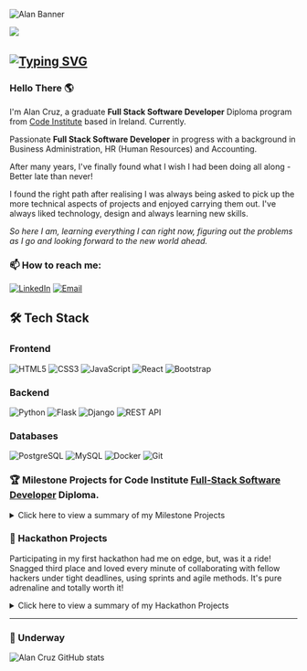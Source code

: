 ![Alan Banner](https://media.licdn.com/dms/image/v2/D4E16AQEld8mK_3kixg/profile-displaybackgroundimage-shrink_350_1400/B4EZW0xjxpH0Ac-/0/1742494646450?e=1747872000&v=beta&t=pp_AFCgW1AUVu-G5vAoB3NYRxYONPDvCPU6FZaX4nR4)

![](https://komarev.com/ghpvc/?username=llancruzz)
## [![Typing SVG](https://readme-typing-svg.demolab.com?font=Fira+Code&pause=1000&random=false&width=435&lines=Full+Stack+Developer)]()

### Hello There 🌎
 
I'm Alan Cruz, a graduate <strong>Full Stack Software Developer</strong> Diploma program from [Code Institute](https://codeinstitute.net/full-stack-software-development-diploma-uk/) based in Ireland. Currently.

Passionate <strong>Full Stack Software Developer</strong> in progress with a background in Business Administration, HR (Human Resources) and Accounting. 

After many years, I've finally found what I wish I had been doing all along - Better late than never!

I found the right path after realising I was always being asked to pick up the more technical aspects of projects and enjoyed carrying them out. I've always liked technology, design and always learning new skills.

<em>So here I am, learning everything I can right now, figuring out the problems as I go and looking forward to the new world ahead.</em> 

### 📫 How to reach me:
[![LinkedIn](https://img.shields.io/badge/LinkedIn-0A66C2?style=flat&logo=linkedin&logoColor=white)](https://www.linkedin.com/in/llancruzz)
[![Email](https://img.shields.io/badge/Gmail-EA4335?style=flat&logo=gmail&logoColor=white)](mailto:alancruzsilva@gmail.com)


## 🛠️ Tech Stack  
### **Frontend**  
![HTML5](https://img.shields.io/badge/HTML5-E34F26?style=flat&logo=html5&logoColor=white)
![CSS3](https://img.shields.io/badge/CSS3-1572B6?style=flat&logo=css3&logoColor=white)
![JavaScript](https://img.shields.io/badge/JavaScript-F7DF1E?style=flat&logo=javascript&logoColor=black)
![React](https://img.shields.io/badge/React-61DAFB?style=flat&logo=react&logoColor=black)
![Bootstrap](https://img.shields.io/badge/Bootstrap-7952B3?style=flat&logo=bootstrap&logoColor=white)

### **Backend**  
![Python](https://img.shields.io/badge/Python-3776AB?style=flat&logo=python&logoColor=white)
![Flask](https://img.shields.io/badge/Flask-000000?style=flat&logo=flask&logoColor=white)
![Django](https://img.shields.io/badge/Django-092E20?style=flat&logo=django&logoColor=white)
![REST API](https://img.shields.io/badge/REST_API-FF6C37?style=flat&logo=fastapi&logoColor=white)

### **Databases**  
![PostgreSQL](https://img.shields.io/badge/PostgreSQL-4169E1?style=flat&logo=postgresql&logoColor=white)
![MySQL](https://img.shields.io/badge/MySQL-4479A1?style=flat&logo=mysql&logoColor=white)
![Docker](https://img.shields.io/badge/Docker-2496ED?style=flat&logo=docker&logoColor=white)
![Git](https://img.shields.io/badge/Git-F05032?style=flat&logo=git&logoColor=white)


### 🏆 Milestone Projects for Code Institute [Full-Stack Software Developer](https://codeinstitute.net/ie/full-stack-software-development-diploma/) Diploma.

<details>
<summary>Click here to view a summary of my Milestone Projects</summary>

| Milestone No.   | Project | Description |
| :-----------: | :-----------: | :-----------: |
| 1 | <p><a href="https://github.com/llancruzz/hike-style"><img src="https://github.com/llancruzz/hike-style/blob/main/assets/media/responsive.png"></a></p><p>**The Hike Style's**</p> | <p>The Hike Style’s is a site about a social community among people who want to practice outdoor sports between nature and who want to share incredible and unique moments.. Created using HTML and CSS. |
| 2 | <p><a href="https://github.com/llancruzz/time-quiz"><img src="https://github.com/llancruzz/time-quiz/blob/main/assets/images/responsive.png"></a></p><p>**The Quiz Time!**</p> | <p>The Quiz Time is a website about personality quizzes. It is about testing how you spend your time. That is, how well you manage your time. Created with HTML, CSS, JavaScript & jQuery. |
| 3 | <p><a href="https://github.com/llancruzz/the-scary-movie"><img src="https://github.com/llancruzz/the-scary-movie/blob/main/media/responsive.png"></a></p><p>**The Scary Movie**</p> | <p>The Scary Movie website is a CLI developed with Python language. The site is about a list of some available horror movies where the user must select which movie he/she will book to watch.</p> |
| 4 | <p><a href="https://github.com/llancruzz/share-story"><img src="https://github.com/llancruzz/share-story/blob/main/media/responsive-web.png"></a></p><p>**Share Your Story**</p> | <p>The Share Your Story blog is a website for people who want to read about guides and experiences in so many places about others people. Created with Python, bootstrap and Django Framework. </p> |
| 5 | <p><a href="https://github.com/llancruzz/hogwarts"><img src="https://github.com/llancruzz/hogwarts/blob/main/docs/responsive-web.png"></a></p><p>**Hogwarts**</p> | <p>Hogwarts is a social media platform that has been created based on the beloved Harry Potter saga. Created with Python, Django Rest Framework for its API Backend and React Javascript libray for its Frontend.</p> |
</details>

### 🚀 Hackathon Projects

Participating in my first hackathon had me on edge, but, was it a ride! Snagged third place and loved every minute of collaborating with fellow hackers under tight deadlines, using sprints and agile methods. It's pure adrenaline and totally worth it!

<details>
<summary>Click here to view a summary of my Hackathon Projects</summary>
  

| Date, Theme & Organiser   | Hackathon Project | Place |
| :--------: | :-----------: | :--------------: |
| <p>March 2024:</p><p><a href="https://hackathon.codeinstitute.net/teams/415/">World Happiness Day</a></p><p>Organised by the Code Institute</p>| <p><a href="hhttps://positivity-programmers.github.io/Hackathon-Affirmations/"><img src="https://raw.githubusercontent.com/Positivity-Programmers/Hackathon-Affirmations/main/images/amIresponsive.png"></a></p><p>A Responsive Application for users to View Daily affirmations, Positive quotes, Well Being Articles and Generate Mindful Emails. <br><a href="https://positivity-programmers.github.io/Hackathon-Affirmations/">Live Site</a> <br><a href="https://github.com/Positivity-Programmers/Hackathon-Affirmations">Repo</a> | <a href="https://eu.badgr.com/public/assertions/dCQ1kIW9SPSj3W0KoPXIjQ?identity__email=alancruzsilva@gmail.com"><img src="https://media.eu.badgr.com/uploads/badges/assertion-dCQ1kIW9SPSj3W0KoPXIjQ.png?versionId=FQ_5CZk0CQRBpnTpvwzQMnnev_4OTiYT"></a> |
|<p>November 2024:</p><p><a href="https://hackathon.codeinstitute.net/teams/483/">Web Accessor-Ease</a></p><p>Organised by the Code Institute</p>| <p><a href="https://github.com/ShaneByrne0963/web-accessor-ease"><img src="https://github.com/ShaneByrne0963/web-accessor-ease/blob/main/assets/icons/icon128.png"></a></p><p>A browser extension that empowers users to customize their web browsing experience based on their personal accessibility needs. <br><a href="https://github.com/ShaneByrne0963/web-accessor-ease/tree/main">Repo</a> | <a href="https://api.eu.badgr.io/public/assertions/x5SgH_jGQqqYaZLXMwdtjQ?identity__email=alancruzsilva%40gmail.com"><img src="https://media.eu.badgr.com/uploads/badges/assertion-x5SgH_jGQqqYaZLXMwdtjQ.png?versionId=QPyfYdrdjurk4z47GafuzW4MqcJZG_P2"></a> |
</details>


- - -

### 🔄 Underway

![Alan Cruz GitHub stats](https://github-readme-stats.vercel.app/api?username=llancruzz&show_icons=true&theme=prussian)
     


